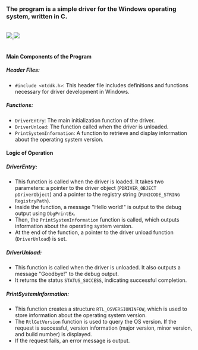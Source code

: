 ### The program is a simple driver for the Windows operating system, written in C.

</br>
<div>
    <a href="README.md">
        <img src="https://img.shields.io/badge/README-RU-blue?color=006400&labelColor=006400&style=for-the-badge">
    </a>
    <a href="README.en.md">
        <img src="https://img.shields.io/badge/README-ENG-blue?color=44944a&labelColor=1C2325&style=for-the-badge">
    </a>
</div>
</br>

#### Main Components of the Program

##### Header Files:
- `#include <ntddk.h>`: This header file includes definitions and functions necessary for driver development in Windows.

##### Functions:
- `DriverEntry`: The main initialization function of the driver.
- `DriverUnload`: The function called when the driver is unloaded.
- `PrintSystemInformation`: A function to retrieve and display information about the operating system version.

#### Logic of Operation

##### DriverEntry:
- This function is called when the driver is loaded. It takes two parameters: a pointer to the driver object (`PDRIVER_OBJECT pDriverObject`) and a pointer to the registry string (`PUNICODE_STRING RegistryPath`).
- Inside the function, a message "Hello world!" is output to the debug output using `DbgPrintEx`.
- Then, the `PrintSystemInformation` function is called, which outputs information about the operating system version.
- At the end of the function, a pointer to the driver unload function (`DriverUnload`) is set.

##### DriverUnload:
- This function is called when the driver is unloaded. It also outputs a message "Goodbye!" to the debug output.
- It returns the status `STATUS_SUCCESS`, indicating successful completion.

##### PrintSystemInformation:
- This function creates a structure `RTL_OSVERSIONINFOW`, which is used to store information about the operating system version.
- The `RtlGetVersion` function is used to query the OS version. If the request is successful, version information (major version, minor version, and build number) is displayed.
- If the request fails, an error message is output.
